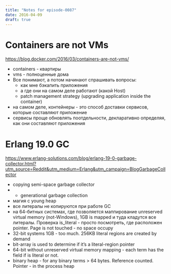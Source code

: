 ```yaml
---
title: "Notes for episode-0087"
date: 2016-04-09
draft: true
---
```


# Containers are not VMs
https://blog.docker.com/2016/03/containers-are-not-vms/ 

- containers - квартиры
- vms - полноценные дома
- Все понимают, а потом начинают спрашивать вопросы:
    - как мне бэкапить приложения
    - а где они на самом деле работают (какой Host)
    - patch management strategy (upgrading application inside the container)
- на самом деле, контейнеры - это способ доставки сервисов, которые составляют приложение
- сервисы проще обновлять поотдельности, декларативно определяя, как они составляют приложения


# Erlang 19.0 GC
https://www.erlang-solutions.com/blog/erlang-19-0-garbage-collector.html?utm_source=Reddit&utm_medium=Erlang&utm_campaign=BlogGarbageCollector 

- copying semi-space garbage collector
- + generational garbage collection
- магия с young heap
- все литералы не копируются при работе GC
- на 64-битных системах, где позволяется маппирование unreserved virtual memory (not-Windows), 1GB is mapped и туда кладутся все литералы. Проверка is_literal - просто посмотреть, где расположен pointer. Page is not touched - no space occupy
- 32-bit systems 1GB - too much. 256KB literal regions are created by demand
- bit-array is used to determine if it’s a literal-region pointer
- 64-bit without unreserved virtual memory mapping - each term has the field if is literal or not.
- binary heap - for any binary terms > 64 bytes. Reference counted. Pointer - in the process heap
